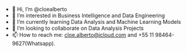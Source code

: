 - 👋 Hi, I’m @cloealberto
- 👀 I’m interested in Business Intelligence and Data Engineering
- 🌱 I’m currently learning Data Analysis and Machine Learning Models
- 💞️ I’m looking to collaborate on Data Analysis Projects
- 📫 How to reach me: cloe.alberto@icloud.com and +55 11 98464-9627(Whatsapp).

<!---
cloealberto/cloealberto is a ✨ special ✨ repository because its `README.md` (this file) appears on your GitHub profile.
You can click the Preview link to take a look at your changes.
--->
